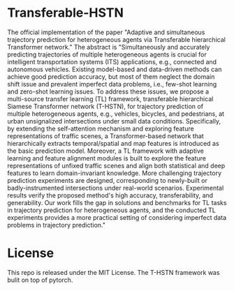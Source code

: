 # Transferable-HSTN

The official implementation of the paper "Adaptive and simultaneous trajectory prediction for heterogeneous agents via Transferable hierarchical Transformer network." The abstract is "Simultaneously and accurately predicting trajectories of multiple heterogeneous agents is crucial for intelligent transportation systems (ITS) applications, e.g., connected and autonomous vehicles. Existing model-based and data-driven methods can achieve good prediction accuracy, but most of them neglect the domain shift issue and prevalent imperfect data problems, i.e., few-shot learning and zero-shot learning issues. To address these issues, we propose a multi-source transfer learning (TL) framework, transferable hierarchical Siamese Transformer network (T-HSTN), for trajectory prediction of multiple heterogeneous agents, e.g., vehicles, bicycles, and pedestrians, at urban unsignalized intersections under small data conditions. Specifically, by extending the self-attention mechanism and exploring feature representations of traffic scenes, a Transformer-based network that hierarchically extracts temporal/spatial and map features is introduced as the basic prediction model. Moreover, a TL framework with adaptive learning and feature alignment modules is built to explore the feature representations of unfixed traffic scenes and align both statistical and deep features to learn domain-invariant knowledge. More challenging trajectory prediction experiments are designed, corresponding to newly-built or badly-instrumented intersections under real-world scenarios. Experimental results verify the proposed method's high accuracy, transferability, and generability. Our work fills the gap in solutions and benchmarks for TL tasks in trajectory prediction for heterogeneous agents, and the conducted TL experiments provides a more practical setting of considering imperfect data problems in trajectory prediction."


# License
This repo is released under the MIT License. The T-HSTN framework was bulit on top of pytorch.
